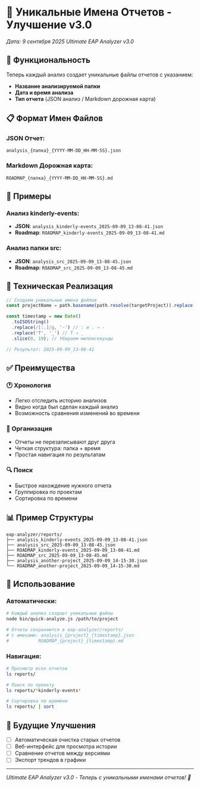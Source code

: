 # 📁 Уникальные Имена Отчетов - Улучшение v3.0

_Дата: 9 сентября 2025_
_Ultimate EAP Analyzer v3.0_

## 🎯 Функциональность

Теперь каждый анализ создает уникальные файлы отчетов с указанием:

- **Название анализируемой папки**
- **Дата и время анализа**
- **Тип отчета** (JSON анализ / Markdown дорожная карта)

## 📋 Формат Имен Файлов

### JSON Отчет:

```
analysis_{папка}_{YYYY-MM-DD_HH-MM-SS}.json
```

### Markdown Дорожная карта:

```
ROADMAP_{папка}_{YYYY-MM-DD_HH-MM-SS}.md
```

## 📝 Примеры

### Анализ kinderly-events:

- **JSON**: `analysis_kinderly-events_2025-09-09_13-08-41.json`
- **Roadmap**: `ROADMAP_kinderly-events_2025-09-09_13-08-41.md`

### Анализ папки src:

- **JSON**: `analysis_src_2025-09-09_13-08-45.json`
- **Roadmap**: `ROADMAP_src_2025-09-09_13-08-45.md`

## 🔧 Техническая Реализация

```javascript
// Создаем уникальные имена файлов
const projectName = path.basename(path.resolve(targetProject)).replace(/[^\w\-]/g, '_'); // Заменяем спецсимволы

const timestamp = new Date()
  .toISOString()
  .replace(/[:.]/g, '-') // : и . → -
  .replace('T', '_') // T → _
  .slice(0, 19); // Убираем миллисекунды

// Результат: 2025-09-09_13-08-41
```

## ✅ Преимущества

### 🕐 Хронология

- Легко отследить историю анализов
- Видно когда был сделан каждый анализ
- Возможность сравнения изменений во времени

### 📁 Организация

- Отчеты не перезаписывают друг друга
- Четкая структура: папка + время
- Простая навигация по результатам

### 🔍 Поиск

- Быстрое нахождение нужного отчета
- Группировка по проектам
- Сортировка по времени

## 📊 Пример Структуры

```
eap-analyzer/reports/
├── analysis_kinderly-events_2025-09-09_13-08-41.json
├── analysis_src_2025-09-09_13-08-45.json
├── ROADMAP_kinderly-events_2025-09-09_13-08-41.md
├── ROADMAP_src_2025-09-09_13-08-45.md
├── analysis_another-project_2025-09-09_14-15-30.json
└── ROADMAP_another-project_2025-09-09_14-15-30.md
```

## 🚀 Использование

### Автоматически:

```bash
# Каждый анализ создает уникальные файлы
node bin/quick-analyze.js /path/to/project

# Отчеты сохраняются в eap-analyzer/reports/
# с именами: analysis_{project}_{timestamp}.json
#           ROADMAP_{project}_{timestamp}.md
```

### Навигация:

```bash
# Просмотр всех отчетов
ls reports/

# Поиск по проекту
ls reports/*kinderly-events*

# Сортировка по времени
ls reports/ | sort
```

## 🔮 Будущие Улучшения

- [ ] Автоматическая очистка старых отчетов
- [ ] Веб-интерфейс для просмотра истории
- [ ] Сравнение отчетов между версиями
- [ ] Экспорт трендов в графики

---

_Ultimate EAP Analyzer v3.0 - Теперь с уникальными именами отчетов! 📁_
